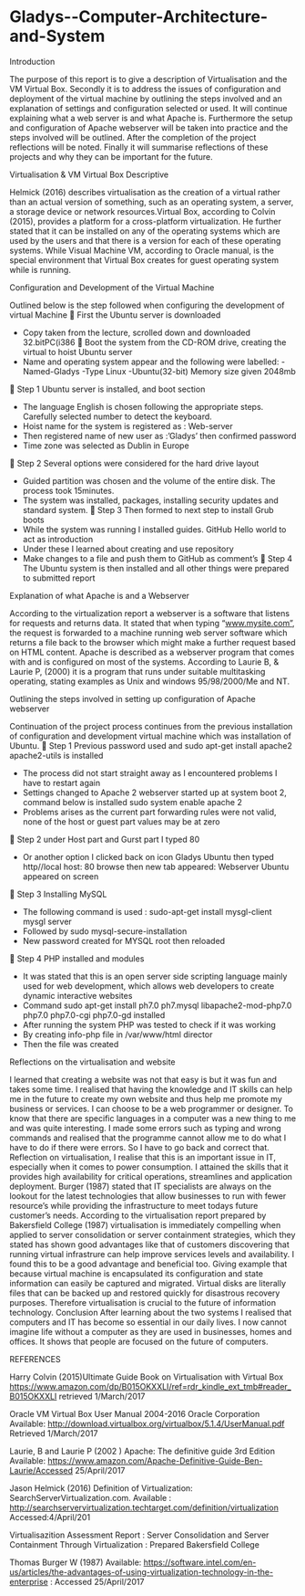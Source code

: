 # Gladys--Computer-Architecture-and-System

 
Introduction

The purpose of this report is to give a description of Virtualisation and the VM Virtual Box. 
Secondly it is to address the issues of configuration and deployment of the virtual machine by outlining the 
steps involved and an explanation of settings and configuration selected or used. It will continue explaining what 
a web server is and what Apache is. Furthermore the setup and configuration of Apache webserver will be taken into practice
and the steps involved will be outlined. After the completion of the project reflections will be noted.
Finally it will summarise reflections of these projects and why they can be important for the future. 

Virtualisation & VM Virtual Box Descriptive

Helmick (2016) describes virtualisation as the creation of a virtual rather than an actual version of something,
such as an operating system, a server, a storage device or network resources.Virtual Box, according to Colvin (2015), provides a platform 
for a cross-platform virtualization. He further stated that it can be installed on any of the operating systems which are used by the users and that there is a version for each of these operating systems. While Visual Machine VM, according to Oracle manual, is the special environment that Virtual Box creates for guest operating system while is running.

Configuration and Development of the Virtual Machine

Outlined below is the step followed when configuring the development of virtual Machine
	First the Ubuntu server is downloaded
-	Copy taken from the lecture, scrolled down and downloaded 32.bitPC(i386
	Boot the system from the CD-ROM drive, creating the virtual to hoist Ubuntu server
-	Name and operating system appear and the following were labelled:
-Named-Gladys
      -Type Linux
      -Ubuntu(32-bit)
Memory size given 2048mb

	Step 1 Ubuntu server is  installed, and boot section
-	The language English is chosen following the appropriate steps. Carefully selected number to detect the keyboard.
-	Hoist name for the system is  registered as : Web-server
-	Then registered name of new user as :’Gladys’ then confirmed password
- Time zone was selected as Dublin in Europe

	Step 2 Several options were considered for the hard drive layout
-	Guided partition was chosen and the volume of the entire disk. The process took 15minutes.
-	The system was installed, packages, installing security updates and standard system.
	Step 3 Then formed to next step to install Grub boots
-	While the system was running I installed guides. GitHub  Hello world to act as introduction
-	Under these I learned about creating and use repository
-	Make changes to a file and push them to GitHub as comment’s
	Step 4 The Ubuntu system is then installed
	and all other things were prepared to submitted report

Explanation of what Apache is and a Webserver

According to the virtualization report a webserver is a software that listens for requests and returns data. It stated that when typing “www.mysite.com”, the request is forwarded to a machine running web server software which returns a file back to the browser which might make  a further request based on HTML content.
Apache is described as a webserver program that comes with and is configured on most of the systems. According to Laurie B, & Laurie P, (2000) it is a program that runs under suitable multitasking operating, stating examples as Unix and windows 95/98/2000/Me and NT.

Outlining the steps involved in setting up configuration of Apache webserver

Continuation of the project process continues from the previous installation of configuration and development  virtual machine which was installation of Ubuntu.
	Step 1 Previous  password used and sudo apt-get install apache2 apache2-utils is installed
-	The process did not start straight away as I encountered problems I have to restart again
-	Settings changed to Apache 2 webserver started up at system boot 2, command below is installed sudo system enable apache 2
-	Problems arises as the current part forwarding rules were not valid, none of the host or guest part values may be at zero

	Step 2 under Host part and Gurst part I typed 80
-	Or another option I clicked back on icon Gladys Ubuntu then typed http//local host: 80 browse then new tab appeared: Webserver Ubuntu appeared on screen

	Step 3 Installing MySQL
- The following command is used : sudo-apt-get install mysgl-client mysgl server
- Followed by sudo mysql-secure-installation
-	New password created for MYSQL root then reloaded

	Step 4 PHP installed and modules
-	It was stated that this is an open server side scripting language mainly used for web development, which allows web developers to create dynamic interactive websites
-	Command sudo apt-get install ph7.0 ph7.mysql libapache2-mod-php7.0 php7.0 php7.0-cgi php7.0-gd installed
- After running the system PHP was tested to check if it was working
- By creating info-php file in /var/www/html director
-	Then the file was created

Reflections on the virtualisation and website

I learned that creating a website was not that easy is but it was fun and takes some time. I realised that having the knowledge and IT skills can help me in the future to create my own website and thus help me promote my business or services. I can choose to be a web programmer or designer. To know that there are specific languages in a computer was a new thing to me and was quite interesting. I made some errors such as typing and wrong commands and realised that the programme cannot allow me to do what I have to do if there were errors. So I have to go back and correct that.
Reflection on virtualisation, I realise that this is an important issue in IT, especially when it comes to power consumption. I attained the skills that it provides high availability for critical operations, streamlines and application deployment. Burger (1987) stated that IT specialists are always on the lookout for the latest technologies that allow businesses to run with fewer resource’s while providing the infrastructure to meet todays future customer’s needs. 
According to the virtualisation report prepared by Bakersfield College (1987) virtualisation is immediately compelling when applied to server consolidation or server containment strategies, which they stated has shown good advantages like that of customers discovering that running virtual infrastrure can help improve services levels and availability. I found this to be a good advantage and beneficial too. Giving example that because virtual machine is encapsulated its configuration and state information can easily be captured and migrated. Virtual disks are literally files that can be backed up and restored quickly for disastrous recovery purposes. Therefore virtualisation is crucial to the future of information technology.
Conclusion
After learning about the two systems I realised that computers and IT has become so essential in our daily lives. I now cannot imagine life without a computer as they are used in businesses, homes and offices. It shows that people are focused on the future of computers. 

REFERENCES

Harry Colvin (2015)Ultimate Guide Book on Virtualisation with Virtual Box 
https://www.amazon.com/dp/B015OKXXLI/ref=rdr_kindle_ext_tmb#reader_B015OKXXLI retrieved 1/March/2017


Oracle VM Virtual Box User Manual 2004-2016 Oracle Corporation
Available: http://download.virtualbox.org/virtualbox/5.1.4/UserManual.pdf Retrieved 1/March/2017

Laurie, B and Laurie P  (2002 ) Apache: The definitive guide 3rd Edition 
Available: https://www.amazon.com/Apache-Definitive-Guide-Ben-Laurie/Accessed 25/April/2017

Jason Helmick (2016) Definition of Virtualization:  SearchServerVirtualization.com. Available : http://searchservervirtualization.techtarget.com/definition/virtualization Accessed:4/April/201

Virtualisazition Assessment  Report : Server Consolidation and Server Containment Through Virtualization : Prepared  Bakersfield College 

Thomas Burger W (1987) 
Available: https://software.intel.com/en-us/articles/the-advantages-of-using-virtualization-technology-in-the-enterprise : Accessed 25/April/2017


